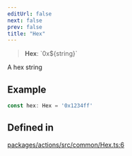 ```yaml
---
editUrl: false
next: false
prev: false
title: "Hex"
---
```


> **Hex**: \`0x$\{string\}\`

A hex string

## Example

```ts
const hex: Hex = '0x1234ff'
```

## Defined in

[packages/actions/src/common/Hex.ts:6](https://github.com/evmts/tevm-monorepo/blob/main/packages/actions/src/common/Hex.ts#L6)
